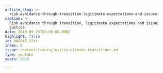 ```yaml
---
article_slug: >-
  risk-avoidance-through-transition-legitimate-expectations-and-issues-of-justice
caption: >-
  Risk avoidance through transition, legitimate expectations and issues of
  justice
date: 2015-09-25T05:00:00.000Z
highlight: false
id: 8AS5iE-37zk
index: 0
issue: content/issues/justice-climate-transitions.md
type: youtube
years: 2015

---
```

